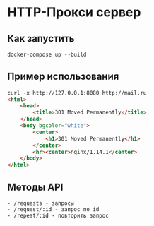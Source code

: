 # HTTP-Прокси сервер

## Как запустить
```dockerfile
docker-compose up --build
```

## Пример использования
```html
curl -x http://127.0.0.1:8080 http://mail.ru
<html> 
    <head>
        <title>301 Moved Permanently</title>
    </head> 
    <body bgcolor="white"> 
        <center>
            <h1>301 Moved Permanently</h1>
        </center> 
        <hr><center>nginx/1.14.1</center> 
    </body> 
</html>
```

## Методы API
```
- /requests - запросы
- /request/:id - запрос по id
- /repeat/:id - повторить запрос
```